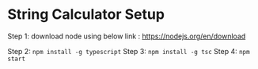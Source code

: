 # String Calculator Setup

Step 1: download node using below link :
https://nodejs.org/en/download

Step 2: `npm install -g typescript`
Step 3: `npm install -g tsc`
Step 4: `npm start`